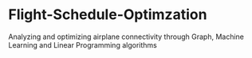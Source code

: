 # Flight-Schedule-Optimzation
Analyzing and optimizing airplane connectivity through Graph, Machine Learning and Linear Programming algorithms 
